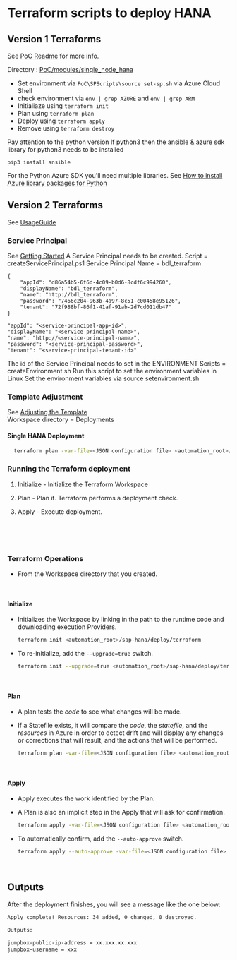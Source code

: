 # Terraform scripts to deploy HANA

## Version 1 Terraforms
See [PoC Readme](#PoC/README.md) for more info.

Directory : [PoC/modules/single_node_hana](#PoC/modules/single_node_hana)
- Set environment via `PoC\SPScripts\source set-sp.sh` via Azure Cloud Shell
- check environment via `env | grep AZURE` and `env | grep ARM`
- Initialiaze using  `terraform init`
- Plan using `terraform plan`
- Deploy using `terraform apply`
- Remove using `terraform destroy`

Pay attention to the python version
If python3 then the ansible & azure sdk library for python3 needs to be installed

```pip3 install ansible```

For the Python Azure SDK you'll need multiple libraries.
See [How to install Azure library packages for Python](https://docs.microsoft.com/en-us/azure/developer/python/azure-sdk-install)

## Version 2 Terraforms

See [UsageGuide](#deploy/USAGE.md)

### Service Principal
See [Getting Started](#Documentation/getting-started.md)
A Service Principal needs to be created.
Script = createServicePrincipal.ps1
Service Principal Name = bdl_terraform

```
{
    "appId": "d86a54b5-6f6d-4c09-b0d6-8cdf6c994260",   
    "displayName": "bdl_terraform",
    "name": "http://bdl_terraform",
    "password": "7466c204-963b-4a97-8c51-c00458e95126",
    "tenant": "72f988bf-86f1-41af-91ab-2d7cd011db47"   
}
```
```
"appId": "<service-principal-app-id>",
"displayName": "<service-principal-name>",
"name": "http://<service-principal-name>",
"password": "<service-principal-password>",
"tenant": "<service-principal-tenant-id>"
```

The id of the Service Principal needs to set in the ENVIRONMENT
Scripts = createEnvironment.sh
Run this script to set the environment variables in Linux
Set the environment variables via source setenvironment.sh

### Template Adjustment
See [Adjusting the Template](#documentation/json-adjusting-template.md)\
Workspace directory = Deployments
#### Single HANA Deployment

```bash
  terraform plan -var-file=<JSON configuration file> <automation_root>/sap-hana/deploy/terraform
```

### Running the Terraform deployment

1. Initialize - Initialize the Terraform Workspace

2. Plan - Plan it. Terraform performs a deployment check.

3. Apply - Execute deployment.

<br><br><br>

### Terraform Operations

- From the Workspace directory that you created.

<br>

#### Initialize

- Initializes the Workspace by linking in the path to the runtime code and downloading execution Providers.

  ```bash
  terraform init <automation_root>/sap-hana/deploy/terraform
  ```

- To re-initialize, add the `--upgrade=true` switch.

  ```bash
  terraform init --upgrade=true <automation_root>/sap-hana/deploy/terraform
  ```

<br>

#### Plan

- A plan tests the *code* to see what changes will be made.
- If a Statefile exists, it will compare the *code*, the *statefile*, and the *resources* in Azure in order to detect drift and will display any changes or corrections that will result, and the actions that will be performed.

  ```bash
  terraform plan -var-file=<JSON configuration file> <automation_root>/sap-hana/deploy/terraform
  ```

<br>

#### Apply

- Apply executes the work identified by the Plan.
- A Plan is also an implicit step in the Apply that will ask for confirmation.

  ```bash
  terraform apply -var-file=<JSON configuration file> <automation_root>/sap-hana/deploy/terraform
  ```

- To automatically confirm, add the `--auto-approve` switch.

  ```bash
  terraform apply --auto-approve -var-file=<JSON configuration file> <automation_root>/sap-hana/deploy/terraform
  ```

<br>

## Outputs

After the deployment finishes, you will see a message like the one below:

```bash
Apply complete! Resources: 34 added, 0 changed, 0 destroyed.

Outputs:

jumpbox-public-ip-address = xx.xxx.xx.xxx
jumpbox-username = xxx
``` 
